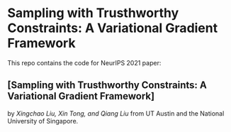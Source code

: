 # Sampling with Trusthworthy Constraints: A Variational Gradient Framework 
This repo contains the code for NeurIPS 2021 paper: 
## [Sampling with Trusthworthy Constraints: A Variational Gradient Framework]
by *Xingchao Liu, Xin Tong, and Qiang Liu* from UT Austin and the National University of Singapore.
